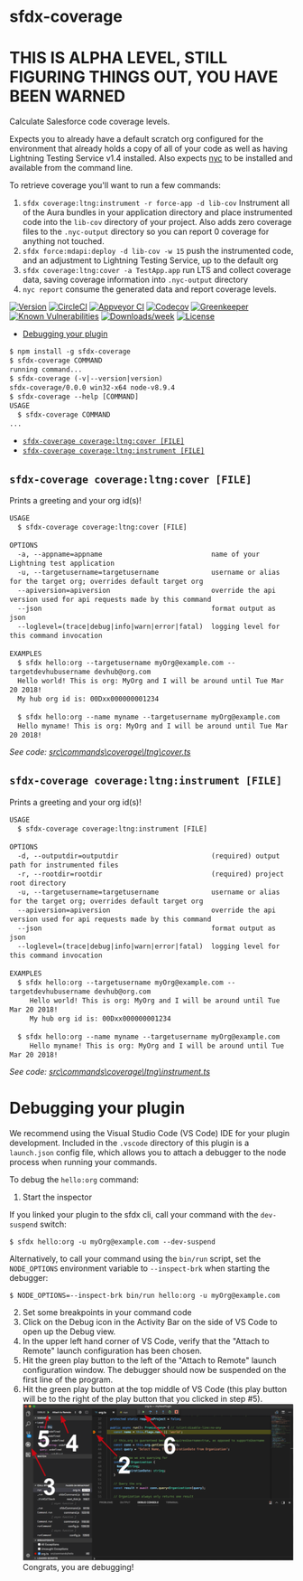 sfdx-coverage
=================

# THIS IS ALPHA LEVEL, STILL FIGURING THINGS OUT, YOU HAVE BEEN WARNED

Calculate Salesforce code coverage levels.

Expects you to already have a default scratch org configured for the environment that already holds a copy of all of your code as well as having Lightning Testing Service v1.4 installed. Also expects [nyc](https://www.npmjs.com/package/nyc) to be installed and available from the command line.

To retrieve coverage you'll want to run a few commands:
1. `sfdx coverage:ltng:instrument -r force-app -d lib-cov` Instrument all of the Aura bundles in your application directory and place instrumented code into the `lib-cov` directory of your project. Also adds zero coverage files to the `.nyc-output` directory so you can report 0 coverage for anything not touched.
2. `sfdx force:mdapi:deploy -d lib-cov -w 15` push the instrumented code, and an adjustment to Lightning Testing Service, up to the default org
3. `sfdx coverage:ltng:cover -a TestApp.app` run LTS and collect coverage data, saving coverage information into `.nyc-output` directory
4. `nyc report` consume the generated data and report coverage levels.

[![Version](https://img.shields.io/npm/v/sfdx-coverage.svg)](https://npmjs.org/package/sfdx-coverage)
[![CircleCI](https://circleci.com/gh/aheber/sfdx-coverage/tree/master.svg?style=shield)](https://circleci.com/gh/aheber/sfdx-coverage/tree/master)
[![Appveyor CI](https://ci.appveyor.com/api/projects/status/github/aheber/sfdx-coverage?branch=master&svg=true)](https://ci.appveyor.com/project/heroku/sfdx-coverage/branch/master)
[![Codecov](https://codecov.io/gh/aheber/sfdx-coverage/branch/master/graph/badge.svg)](https://codecov.io/gh/aheber/sfdx-coverage)
[![Greenkeeper](https://badges.greenkeeper.io/aheber/sfdx-coverage.svg)](https://greenkeeper.io/)
[![Known Vulnerabilities](https://snyk.io/test/github/aheber/sfdx-coverage/badge.svg)](https://snyk.io/test/github/aheber/sfdx-coverage)
[![Downloads/week](https://img.shields.io/npm/dw/sfdx-coverage.svg)](https://npmjs.org/package/sfdx-coverage)
[![License](https://img.shields.io/npm/l/sfdx-coverage.svg)](https://github.com/aheber/sfdx-coverage/blob/master/package.json)

<!-- toc -->
* [Debugging your plugin](#debugging-your-plugin)
<!-- tocstop -->
<!-- install -->
<!-- usage -->
```sh-session
$ npm install -g sfdx-coverage
$ sfdx-coverage COMMAND
running command...
$ sfdx-coverage (-v|--version|version)
sfdx-coverage/0.0.0 win32-x64 node-v8.9.4
$ sfdx-coverage --help [COMMAND]
USAGE
  $ sfdx-coverage COMMAND
...
```
<!-- usagestop -->
<!-- commands -->
* [`sfdx-coverage coverage:ltng:cover [FILE]`](#sfdx-coverage-coverageltngcover-file)
* [`sfdx-coverage coverage:ltng:instrument [FILE]`](#sfdx-coverage-coverageltnginstrument-file)

## `sfdx-coverage coverage:ltng:cover [FILE]`

Prints a greeting and your org id(s)!

```
USAGE
  $ sfdx-coverage coverage:ltng:cover [FILE]

OPTIONS
  -a, --appname=appname                           name of your Lightning test application
  -u, --targetusername=targetusername             username or alias for the target org; overrides default target org
  --apiversion=apiversion                         override the api version used for api requests made by this command
  --json                                          format output as json
  --loglevel=(trace|debug|info|warn|error|fatal)  logging level for this command invocation

EXAMPLES
  $ sfdx hello:org --targetusername myOrg@example.com --targetdevhubusername devhub@org.com
  Hello world! This is org: MyOrg and I will be around until Tue Mar 20 2018!
  My hub org id is: 00Dxx000000001234

  $ sfdx hello:org --name myname --targetusername myOrg@example.com
  Hello myname! This is org: MyOrg and I will be around until Tue Mar 20 2018!
```

_See code: [src\commands\coverage\ltng\cover.ts](https://github.com/aheber/sfdx-coverage/blob/v0.0.0/src\commands\coverage\ltng\cover.ts)_

## `sfdx-coverage coverage:ltng:instrument [FILE]`

Prints a greeting and your org id(s)!

```
USAGE
  $ sfdx-coverage coverage:ltng:instrument [FILE]

OPTIONS
  -d, --outputdir=outputdir                       (required) output path for instrumented files
  -r, --rootdir=rootdir                           (required) project root directory
  -u, --targetusername=targetusername             username or alias for the target org; overrides default target org
  --apiversion=apiversion                         override the api version used for api requests made by this command
  --json                                          format output as json
  --loglevel=(trace|debug|info|warn|error|fatal)  logging level for this command invocation

EXAMPLES
  $ sfdx hello:org --targetusername myOrg@example.com --targetdevhubusername devhub@org.com
     Hello world! This is org: MyOrg and I will be around until Tue Mar 20 2018!
     My hub org id is: 00Dxx000000001234
  
  $ sfdx hello:org --name myname --targetusername myOrg@example.com
     Hello myname! This is org: MyOrg and I will be around until Tue Mar 20 2018!
```

_See code: [src\commands\coverage\ltng\instrument.ts](https://github.com/aheber/sfdx-coverage/blob/v0.0.0/src\commands\coverage\ltng\instrument.ts)_
<!-- commandsstop -->
<!-- debugging-your-plugin -->
# Debugging your plugin
We recommend using the Visual Studio Code (VS Code) IDE for your plugin development. Included in the `.vscode` directory of this plugin is a `launch.json` config file, which allows you to attach a debugger to the node process when running your commands.

To debug the `hello:org` command: 
1. Start the inspector
  
If you linked your plugin to the sfdx cli, call your command with the `dev-suspend` switch: 
```sh-session
$ sfdx hello:org -u myOrg@example.com --dev-suspend
```
  
Alternatively, to call your command using the `bin/run` script, set the `NODE_OPTIONS` environment variable to `--inspect-brk` when starting the debugger:
```sh-session
$ NODE_OPTIONS=--inspect-brk bin/run hello:org -u myOrg@example.com
```

2. Set some breakpoints in your command code
3. Click on the Debug icon in the Activity Bar on the side of VS Code to open up the Debug view.
4. In the upper left hand corner of VS Code, verify that the "Attach to Remote" launch configuration has been chosen.
5. Hit the green play button to the left of the "Attach to Remote" launch configuration window. The debugger should now be suspended on the first line of the program. 
6. Hit the green play button at the top middle of VS Code (this play button will be to the right of the play button that you clicked in step #5).
<br><img src=".images/vscodeScreenshot.png" width="480" height="278"><br>
Congrats, you are debugging!
